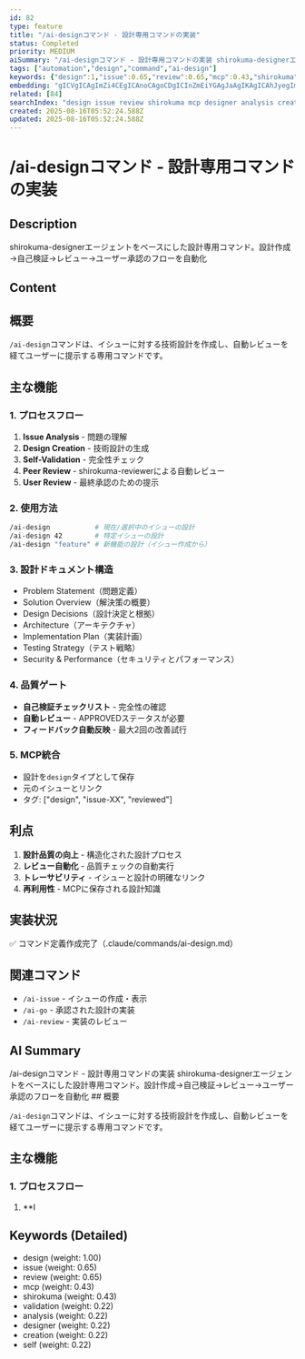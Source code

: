 ```yaml
---
id: 82
type: feature
title: "/ai-designコマンド - 設計専用コマンドの実装"
status: Completed
priority: MEDIUM
aiSummary: "/ai-designコマンド - 設計専用コマンドの実装 shirokuma-designerエージェントをベースにした設計専用コマンド。設計作成→自己検証→レビュー→ユーザー承認のフローを自動化 ## 概要\n\n`/ai-design`コマンドは、イシューに対する技術設計を作成し、自動レビューを経てユーザーに提示する専用コマンドです。\n\n## 主な機能\n\n### 1. プロセスフロー\n1. **I"
tags: ["automation","design","command","ai-design"]
keywords: {"design":1,"issue":0.65,"review":0.65,"mcp":0.43,"shirokuma":0.43}
embedding: "gICVgICAgImZi4CEgICAnoCAgoCDgICInZmEiYGAgJaAgIKAgICAhJyegImGgICIgICVgISAgICclISFiYCAgICAhoCIgICAkIaOgYeAgIWAgJyAiYCAhIOQlICKgICOgICtgIaAgImAg5CAh4CAiYCAqYCBgICJi4CHgIOAgJc="
related: [84]
searchIndex: "design issue review shirokuma mcp designer analysis creation self validation"
created: 2025-08-16T05:52:24.588Z
updated: 2025-08-16T05:52:24.588Z
---
```


# /ai-designコマンド - 設計専用コマンドの実装

## Description

shirokuma-designerエージェントをベースにした設計専用コマンド。設計作成→自己検証→レビュー→ユーザー承認のフローを自動化

## Content

## 概要

`/ai-design`コマンドは、イシューに対する技術設計を作成し、自動レビューを経てユーザーに提示する専用コマンドです。

## 主な機能

### 1. プロセスフロー
1. **Issue Analysis** - 問題の理解
2. **Design Creation** - 技術設計の生成
3. **Self-Validation** - 完全性チェック
4. **Peer Review** - shirokuma-reviewerによる自動レビュー
5. **User Review** - 最終承認のための提示

### 2. 使用方法
```bash
/ai-design           # 現在/選択中のイシューの設計
/ai-design 42        # 特定イシューの設計
/ai-design "feature" # 新機能の設計（イシュー作成から）
```

### 3. 設計ドキュメント構造
- Problem Statement（問題定義）
- Solution Overview（解決策の概要）
- Design Decisions（設計決定と根拠）
- Architecture（アーキテクチャ）
- Implementation Plan（実装計画）
- Testing Strategy（テスト戦略）
- Security & Performance（セキュリティとパフォーマンス）

### 4. 品質ゲート
- **自己検証チェックリスト** - 完全性の確認
- **自動レビュー** - APPROVEDステータスが必要
- **フィードバック自動反映** - 最大2回の改善試行

### 5. MCP統合
- 設計を`design`タイプとして保存
- 元のイシューとリンク
- タグ: ["design", "issue-XX", "reviewed"]

## 利点

1. **設計品質の向上** - 構造化された設計プロセス
2. **レビュー自動化** - 品質チェックの自動実行
3. **トレーサビリティ** - イシューと設計の明確なリンク
4. **再利用性** - MCPに保存される設計知識

## 実装状況

✅ コマンド定義作成完了（.claude/commands/ai-design.md）

## 関連コマンド

- `/ai-issue` - イシューの作成・表示
- `/ai-go` - 承認された設計の実装
- `/ai-review` - 実装のレビュー

## AI Summary

/ai-designコマンド - 設計専用コマンドの実装 shirokuma-designerエージェントをベースにした設計専用コマンド。設計作成→自己検証→レビュー→ユーザー承認のフローを自動化 ## 概要

`/ai-design`コマンドは、イシューに対する技術設計を作成し、自動レビューを経てユーザーに提示する専用コマンドです。

## 主な機能

### 1. プロセスフロー
1. **I

## Keywords (Detailed)

- design (weight: 1.00)
- issue (weight: 0.65)
- review (weight: 0.65)
- mcp (weight: 0.43)
- shirokuma (weight: 0.43)
- validation (weight: 0.22)
- analysis (weight: 0.22)
- designer (weight: 0.22)
- creation (weight: 0.22)
- self (weight: 0.22)

